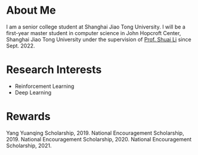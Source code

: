 # About Me
I am a senior college student at Shanghai Jiao Tong University. I will be a first-year master student in computer science in John Hopcroft Center, Shanghai Jiao Tong University under the supervision of [Prof. Shuai Li](https://shuaili8.github.io/) since Sept. 2022.
# Research Interests
- Reinforcement Learning
- Deep Learning
# Rewards
Yang Yuanqing Scholarship, 2019.
National Encouragement Scholarship, 2019.
National Encouragement Scholarship, 2020.
National Encouragement Scholarship, 2021.
